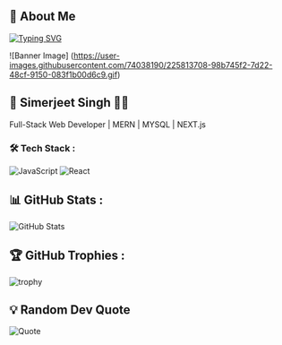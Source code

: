 ## 💫 About Me  
[![Typing SVG](https://readme-typing-svg.demolab.com?font=Fira+Code&weight=700&pause=1000&color=25CEF7&center=true&vCenter=true&width=435&lines=+Welcome+to+my+Profile!+%E2%9C%A8;%F0%9F%8F%86+I'm+Simerjeet+Singh!;+%F0%9F%92%BB+Full-Stack+Web+Developer;From+India+%F0%9F%87%AE%F0%9F%87%B3)](https://git.io/typing-svg)

![Banner Image] (https://user-images.githubusercontent.com/74038190/225813708-98b745f2-7d22-48cf-9150-083f1b00d6c9.gif)
## 🚀 Simerjeet Singh 👨‍💻
Full-Stack Web Developer | MERN | MYSQL | NEXT.js 

### 🛠 Tech Stack :
![JavaScript](https://img.shields.io/badge/-JavaScript-F7DF1E?style=flat&logo=javascript&logoColor=black)
![React](https://img.shields.io/badge/-React-61DAFB?style=flat&logo=react&logoColor=black)

## 📊 GitHub Stats :
![GitHub Stats](https://github-readme-stats.vercel.app/api?username=your-username&show_icons=true&theme=dark)


## 🏆 GitHub Trophies :
![trophy](https://github-profile-trophy.vercel.app/?username=your-username&theme=dark)


## 💡 Random Dev Quote
![Quote](https://quotes-github-readme.vercel.app/api?type=horizontal&theme=dark)


